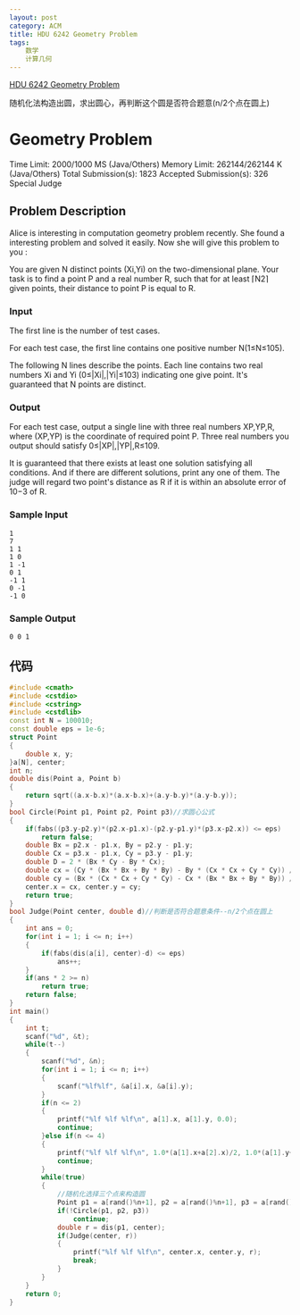 ```yaml
---
layout: post
category: ACM
title: HDU 6242 Geometry Problem
tags: 
    数学
    计算几何
---
```

[HDU 6242 Geometry Problem](http://acm.hdu.edu.cn/showproblem.php?pid=6242)

随机化法构造出圆，求出圆心，再判断这个圆是否符合题意(n/2个点在圆上)

<!--more-->
# Geometry Problem

Time Limit: 2000/1000 MS (Java/Others)    Memory Limit: 262144/262144 K (Java/Others)
Total Submission(s): 1823    Accepted Submission(s): 326
Special Judge

## Problem Description
Alice is interesting in computation geometry problem recently. She found a interesting problem and solved it easily. Now she will give this problem to you :

You are given N distinct points (Xi,Yi) on the two-dimensional plane. Your task is to find a point P and a real number R, such that for at least ⌈N2⌉ given points, their distance to point P is equal to R.
 

### Input
The first line is the number of test cases.

For each test case, the first line contains one positive number N(1≤N≤105).

The following N lines describe the points. Each line contains two real numbers Xi and Yi (0≤|Xi|,|Yi|≤103) indicating one give point. It's guaranteed that N points are distinct.
 

### Output
For each test case, output a single line with three real numbers XP,YP,R, where (XP,YP) is the coordinate of required point P. Three real numbers you output should satisfy 0≤|XP|,|YP|,R≤109.

It is guaranteed that there exists at least one solution satisfying all conditions. And if there are different solutions, print any one of them. The judge will regard two point's distance as R if it is within an absolute error of 10−3 of R.
 

### Sample Input
```
1
7
1 1
1 0
1 -1
0 1
-1 1
0 -1
-1 0
```
 

### Sample Output
```
0 0 1
```

## 代码
```c++
#include <cmath>
#include <cstdio>
#include <cstring>
#include <cstdlib>
const int N = 100010;
const double eps = 1e-6;
struct Point
{
    double x, y;
}a[N], center;
int n;
double dis(Point a, Point b)
{
    return sqrt((a.x-b.x)*(a.x-b.x)+(a.y-b.y)*(a.y-b.y));
}
bool Circle(Point p1, Point p2, Point p3)//求圆心公式
{
    if(fabs((p3.y-p2.y)*(p2.x-p1.x)-(p2.y-p1.y)*(p3.x-p2.x)) <= eps)
        return false;
    double Bx = p2.x - p1.x, By = p2.y - p1.y;
    double Cx = p3.x - p1.x, Cy = p3.y - p1.y;
    double D = 2 * (Bx * Cy - By * Cx);
    double cx = (Cy * (Bx * Bx + By * By) - By * (Cx * Cx + Cy * Cy)) / D + p1.x;
    double cy = (Bx * (Cx * Cx + Cy * Cy) - Cx * (Bx * Bx + By * By)) / D + p1.y;
    center.x = cx, center.y = cy;
    return true;
}
bool Judge(Point center, double d)//判断是否符合题意条件--n/2个点在圆上
{
    int ans = 0;
    for(int i = 1; i <= n; i++)
    {
        if(fabs(dis(a[i], center)-d) <= eps)
            ans++;
    }
    if(ans * 2 >= n)
        return true;
    return false;
}
int main()
{
    int t;
    scanf("%d", &t);
    while(t--)
    {
        scanf("%d", &n);
        for(int i = 1; i <= n; i++)
        {
            scanf("%lf%lf", &a[i].x, &a[i].y);
        }
        if(n <= 2)
        {
            printf("%lf %lf %lf\n", a[1].x, a[1].y, 0.0);
            continue;
        }else if(n <= 4)
        {
            printf("%lf %lf %lf\n", 1.0*(a[1].x+a[2].x)/2, 1.0*(a[1].y+a[2].y)/2, 1.0*dis(a[1], a[2])/2);
            continue;
        }
        while(true)
        {
            //随机化选择三个点来构造圆
            Point p1 = a[rand()%n+1], p2 = a[rand()%n+1], p3 = a[rand()%n+1];
            if(!Circle(p1, p2, p3))
                continue;
            double r = dis(p1, center);
            if(Judge(center, r))
            {
                printf("%lf %lf %lf\n", center.x, center.y, r);
                break;
            }
        }
    }
    return 0;
}
```

